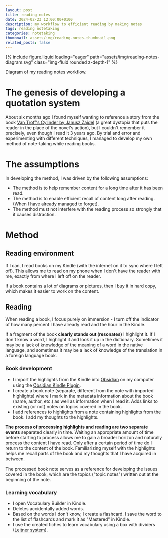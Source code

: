 ```yaml
---
layout: post
title: reading notes
date: 2024-02-23 12:00:00+0100
description: my workflow to efficient reading by making notes
tags: reading notetaking
categories: notetaking
thumbnail: assets/img/reading-notes-thumbnail.png
related_posts: false
---
```


{% include figure.liquid loading="eager" path="assets/img/reading-notes-diagram.svg" class="img-fluid rounded z-depth-1" %}

<div class="caption">
    Diagram of my reading notes workflow.
</div>

# The genesis of developing a quotation system

About six months ago I found myself wanting to reference a story from the book [Van Troff's Cylinder by Janusz Zajdel](https://en.wikipedia.org/wiki/Van_Troff's_Cylinder) (a great dystopia that puts the reader in the place of the novel's action), but I couldn't remember it precisely, even though I read it 3 years ago. By trial and error and experimenting with different techniques, I managed to develop my own method of note-taking while reading books.

# The assumptions

In developing the method, I was driven by the following assumptions:
- The method is to help remember content for a long time after it has been read.
- The method is to enable efficient recall of content long after reading. (When I have already managed to forget).
- The method must not interfere with the reading process so strongly that it causes distraction.

# Method

## Reading environment

If I can, I read books on my Kindle (with the internet on it to sync where I left off). This allows me to read on my phone when I don't have the reader with me, exactly from where I left off on the reader.

If a book contains a lot of diagrams or pictures, then I buy it in hard copy, which makes it easier to work on the content.

## Reading

When reading a book, I focus purely on immersion - I turn off the indicator of how many percent I have already read and the hour in the Kindle. 

If a fragment of the book **clearly stands out (resonates)** I highlight it. If I don't know a word, I highlight it and look it up in the dictionary. Sometimes it may be a lack of knowledge of the meaning of a word in the native language, and sometimes it may be a lack of knowledge of the translation in a foreign language book.

### Book development

- I import the highlights from the Kindle into [Obsidian](https://obsidian.md/) on my computer using the [Obsidian Kindle Plugin](https://github.com/hadynz/obsidian-kindle-plugin).
- I create a book note (separate, different from the note with imported highlights) where I mark in the metadata information about the book (name, author, etc.) as well as information when I read it. Adds links to existing (or not) notes on topics covered in the book.
- I add references to highlights from a note containing highlights from the book. I add my thoughts to the highlights.

**The process of processing highlights and reading are two separate events** separated clearly in time. Waiting an appropriate amount of time before starting to process allows me to gain a broader horizon and naturally process the content I have read. Only after a certain period of time do I return to the content of the book. Familiarizing myself with the highlights helps me recall parts of the book and my thoughts that I have acquired in between. 

The processed book note serves as a reference for developing the issues covered in the book, which are the topics ("topic notes") written out at the beginning of the note.

### Learning vocabulary

- I open Vocabulary Builder in Kindle.
- Deletes accidentally added words.
- Based on the words I don't know, I create a flashcard. I save the word to the list of flashcards and mark it as "Mastered" in Kindle.
- I use the created fiches to learn vocabulary using a box with dividers ([Leitner system](https://en.wikipedia.org/wiki/Leitner_system)).